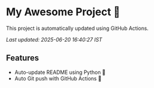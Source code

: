 # My Awesome Project 🚀

This project is automatically updated using GitHub Actions.

_Last updated: 2025-06-20 16:40:27 IST_

## Features
- Auto-update README using Python 🐍
- Auto Git push with GitHub Actions 🤖
